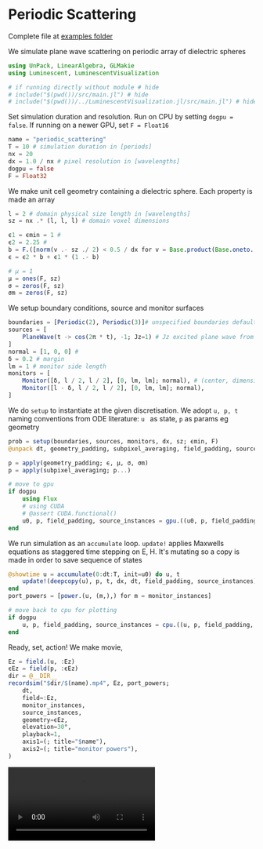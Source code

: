 # Periodic Scattering
Complete file at [examples folder](https://github.com/paulxshen/Luminescent.jl/tree/master/examples)


We simulate  plane wave scattering on periodic array of dielectric spheres
```julia
using UnPack, LinearAlgebra, GLMakie
using Luminescent, LuminescentVisualization

# if running directly without module # hide
# include("$(pwd())/src/main.jl") # hide
# include("$(pwd())/../LuminescentVisualization.jl/src/main.jl") # hide
``` 
Set simulation duration and resolution.  Run on CPU by setting `dogpu = false`. If running on a newer GPU, set `F = Float16`
```julia
name = "periodic_scattering"
T = 10 # simulation duration in [periods]
nx = 20
dx = 1.0 / nx # pixel resolution in [wavelengths]
dogpu = false
F = Float32
```
We make unit cell geometry containing a dielectric sphere. Each property is made an array
```julia
l = 2 # domain physical size length in [wavelengths]
sz = nx .* (l, l, l) # domain voxel dimensions

ϵ1 = ϵmin = 1 #
ϵ2 = 2.25 # 
b = F.([norm(v .- sz ./ 2) < 0.5 / dx for v = Base.product(Base.oneto.(sz)...)]) # sphere
ϵ = ϵ2 * b + ϵ1 * (1 .- b)

# μ = 1
μ = ones(F, sz)
σ = zeros(F, sz)
σm = zeros(F, sz)
```
We setup boundary conditions, source and monitor surfaces
```julia
boundaries = [Periodic(2), Periodic(3)]# unspecified boundaries default to PML
sources = [
    PlaneWave(t -> cos(2π * t), -1; Jz=1) # Jz excited plane wave from -x plane (eg -1)
]
normal = [1, 0, 0] #  
δ = 0.2 # margin
lm = 1 # monitor side length
monitors = [
    Monitor([δ, l / 2, l / 2], [0, lm, lm]; normal), # (center, dimensions; normal)
    Monitor([l - δ, l / 2, l / 2], [0, lm, lm]; normal),
]
```
We do `setup` to instantiate at the given discretisation. We adopt `u, p, t` naming conventions from ODE literature: `u ` as state, `p` as params eg geometry
```julia
prob = setup(boundaries, sources, monitors, dx, sz; ϵmin, F)
@unpack dt, geometry_padding, subpixel_averaging, field_padding, source_instances, monitor_instances, u0, = prob

p = apply(geometry_padding; ϵ, μ, σ, σm)
p = apply(subpixel_averaging; p...)

# move to gpu
if dogpu
    using Flux
    # using CUDA
    # @assert CUDA.functional()
    u0, p, field_padding, source_instances = gpu.((u0, p, field_padding, source_instances))
end
```
We run simulation as an `accumulate` loop. `update!` applies Maxwells equations as staggered time stepping on E, H. It's mutating so a copy is made in order to save sequence of states
```julia
@showtime u = accumulate(0:dt:T, init=u0) do u, t
    update!(deepcopy(u), p, t, dx, dt, field_padding, source_instances)
end
port_powers = [power.(u, (m,),) for m = monitor_instances]

# move back to cpu for plotting
if dogpu
    u, p, field_padding, source_instances = cpu.((u, p, field_padding, source_instances))
end
```
Ready, set, action! We make movie, 
```julia
Ez = field.(u, :Ez)
ϵEz = field(p, :ϵEz)
dir = @__DIR__
recordsim("$dir/$(name).mp4", Ez, port_powers;
    dt,
    field=:Ez,
    monitor_instances,
    source_instances,
    geometry=ϵEz,
    elevation=30°,
    playback=1,
    axis1=(; title="$name"),
    axis2=(; title="monitor powers"),
)
```
![](assets/periodic_scattering.mp4)
